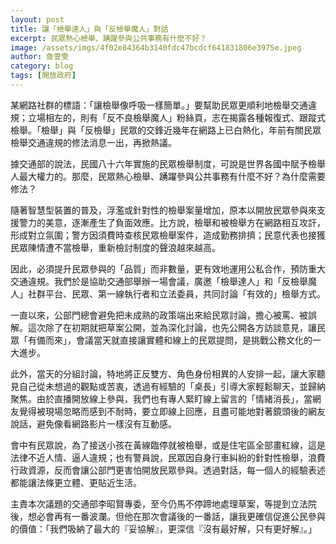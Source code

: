 ```yaml
---
layout: post
title: 讓「檢舉達人」與「反檢舉魔人」對話
excerpt: 民眾熱心檢舉、踴躍參與公共事務有什麼不好？
image: /assets/imgs/4f02e84364b3140fdc47bcdcf641831806e3975e.jpeg
author: 詹壹雯
category: blog
tags: [開放政府]
---
```


某網路社群的標語：「讓檢舉像呼吸一樣簡單。」要幫助民眾更順利地檢舉交通違規；立場相左的，則有「反不良檢舉魔人」粉絲頁，志在揭露各種報復式、跟蹤式檢舉。「檢舉」與「反檢舉」民眾的交鋒近幾年在網路上已白熱化，年前有關民眾檢舉交通違規的修法消息一出，再掀熱議。
 
據交通部的說法，民國八十六年實施的民眾檢舉制度，可說是世界各國中賦予檢舉人最大權力的。那麼，民眾熱心檢舉、踴躍參與公共事務有什麼不好？為什麼需要修法？

隨著智慧型裝置的普及，浮濫或針對性的檢舉案量增加，原本以開放民眾參與來支援警力的美意，逐漸產生了負面效應。比方說，檢舉和被檢舉方在網路相互攻訐，形成對立氛圍；警方因須費時查核民眾檢舉案件，造成勤務排擠；民意代表也接獲民眾陳情遭不當檢舉，重新檢討制度的聲浪越來越高。
 
因此，必須提升民眾參與的「品質」而非數量，更有效地運用公私合作，預防重大交通違規。我們於是協助交通部舉辦一場會議，廣邀「檢舉達人」和「反檢舉魔人」社群平台、民眾、第一線執行者和立法委員，共同討論「有效的」檢舉方式。

一直以來，公部門總會避免把未成熟的政策端出來給民眾討論，擔心被罵、被誤解。這次除了在初期就把草案公開，並為深化討論，也先公開各方訪談意見，讓民眾「有備而來」，會議當天就直接讓實體和線上的民眾提問，是挑戰公務文化的一大進步。

此外，當天的分組討論，特地將正反雙方、角色身份相異的人安排一起，讓大家聽見自己從未想過的觀點或苦衷，透過有經驗的「桌長」引導大家輕鬆聊天，並歸納聚焦。由於直播開放線上參與，我們也有專人緊盯線上留言的「情緒消長」，當網友覺得被現場忽略而感到不耐時，要立即線上回應，且盡可能地對著鏡頭後的網友說話，避免像看網路影片一樣沒有互動感。
 
會中有民眾說，為了接送小孩在黃線臨停就被檢舉，或是住宅區全部畫紅線，這是法律不近人情、逼人違規；也有警員說，民眾因自身行車糾紛的針對性檢舉，浪費行政資源，反而會讓公部門更害怕開放民眾參與。透過對話，每一個人的經驗表述都能讓法條更立體、更貼近生活。

主責本次議題的交通部李昭賢專委，至今仍馬不停蹄地處理草案，等提到立法院後，想必會再有一番波瀾。但他在那次會議後的一番話，讓我更確信促進公民參與的價值：「我們吸納了最大的『妥協解』，更深信『沒有最好解，只有更好解』。」
